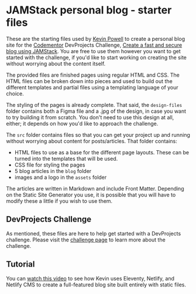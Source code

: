 # JAMStack personal blog - starter files

These are the starting files used by [Kevin Powell](https://kevinpowell.co) to create a personal blog site for the [Codementor](https://www.codementor.io/) DevProjects Challenge, [Create a fast and secure blog using JAMStack](https://www.codementor.io/projects/web/create-a-fast-and-secure-blog-using-jamstack-c93coupnxb). You are free to use them however you want to get started with the challenge, if you'd like to start working on creating the site without worrying about the content itself.

The provided files are finished pages using regular HTML and CSS. The HTML files can be broken down into pieces and used to build out the different templates and partial files using a templating language of your choice.

The styling of the pages is already complete. That said, the `design-files` folder contains both a Figma file and a .jpg of the design, in case you want to try building it from scratch. You don't need to use this design at all, either; it depends on how you'd like to approach the challenge.

The `src` folder contains files so that you can get your project up and running without worrying about content for posts/articles. That folder contains:

- HTML files to use as a base for the different page layouts. These can be turned into the templates that will be used.
- CSS file for styling the pages
- 5 blog articles in the `blog` folder
- images and a logo in the `assets` folder

The articles are written in Markdown and include Front Matter. Depending on the Static Site Generator you use, it is possible that you will have to modify these a little if you wish to use them. 

## DevProjects Challenge

As mentioned, these files are here to help get started with a DevProjects challenge. Please visit the [challenge page](#) to learn more about the challenge.

## Tutorial

You can [watch this video](https://youtu.be/4wD00RT6d-g) to see how Kevin uses Eleventy, Netlify, and Netlify CMS to create a full-featured blog site built entirely with static files.


